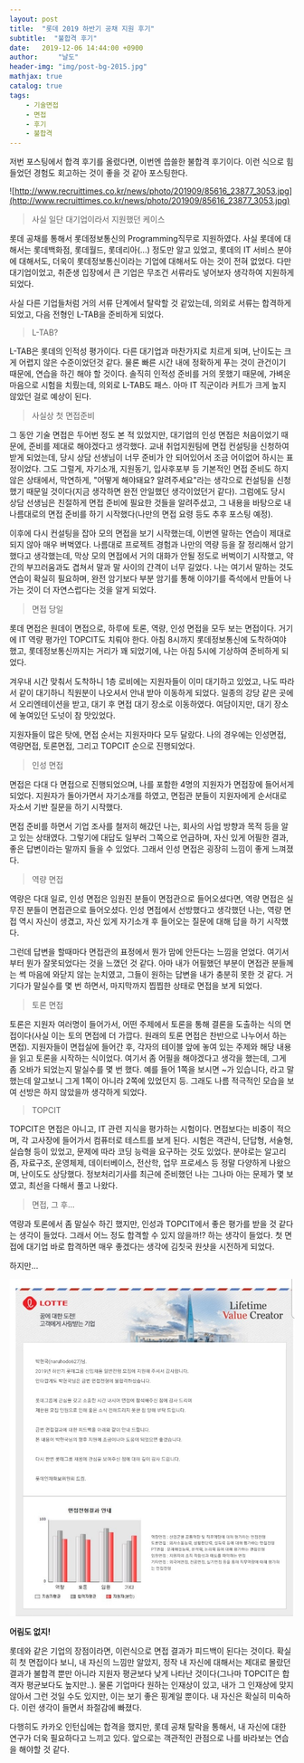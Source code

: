 ```yaml
---
layout: post
title:  "롯데 2019 하반기 공채 지원 후기"
subtitle:  "불합격 후기"
date:   2019-12-06 14:44:00 +0900
author:     "날도"
header-img: "img/post-bg-2015.jpg"
mathjax: true
catalog: true
tags: 
    - 기술면접
    - 면접
    - 후기
    - 불합격
---
```



저번 포스팅에서 합격 후기를 올렸다면, 이번엔 씁쓸한 불합격 후기이다. 이런 식으로 힘들었던 경험도 회고하는 것이 좋을 것 같아 포스팅한다.

![http://www.recruittimes.co.kr/news/photo/201909/85616_23877_3053.jpg](http://www.recruittimes.co.kr/news/photo/201909/85616_23877_3053.jpg)

> 사실 일단 대기업이라서 지원했던 케이스

롯데 공채를 통해서 롯데정보통신의 Programming직무로 지원하였다. 사실 롯데에 대해서는 롯데백화점, 롯데월드, 롯데리아(...) 정도만 알고 있었고, 롯데의 IT 서비스 분야에 대해서도, 더욱이 롯데정보통신이라는 기업에 대해서도 아는 것이 전혀 없었다. 다만 대기업이었고, 취준생 입장에서 큰 기업은 무조건 서류라도 넣어보자 생각하여 지원하게 되었다.

사실 다른 기업들처럼 거의 서류 단계에서 탈락할 것 같았는데, 의외로 서류는 합격하게 되었고, 다음 전형인 L-TAB을 준비하게 되었다.

> L-TAB?

L-TAB은 롯데의 인적성 평가이다. 다른 대기업과 마찬가지로 치르게 되며, 난이도는 크게 어렵지 않은 수준이었던것 같다. 물론 빠른 시간 내에 정확하게 푸는 것이 관건이기 때문에, 연습을 하긴 해야 할 것이다. 솔직히 인적성 준비를 거의 못했기 때문에, 가벼운 마음으로 시험을 치뤘는데, 의외로 L-TAB도 패스. 아마 IT 직군이라 커트가 크게 높지 않았던 걸로 예상이 된다.

> 사실상 첫 면접준비

그 동안 기술 면접은 두어번 정도 본 적 있었지만, 대기업의 인성 면접은 처음이었기 때문에, 준비를 제대로 해야겠다고 생각했다. 교내 취업지원팀에 면접 컨설팅을 신청하여 받게 되었는데, 당시 상담 선생님이 너무 준비가 안 되어있어서 조금 어이없어 하시는 표정이었다. 그도 그럴게, 자기소개, 지원동기, 입사후포부 등 기본적인 면접 준비도 하지 않은 상태에서, 막연하게, "어떻게 해야돼요? 알려주세요"라는 생각으로 컨설팅을 신청했기 때문일 것이다(지금 생각하면 완전 안일했던 생각이었던거 같다). 그럼에도 당시 상담 선생님은 친절하게 면접 준비에 필요한 것들을 알려주셨고, 그 내용을 바탕으로 내 나름대로의 면접 준비를 하기 시작했다(나만의 면접 요령 등도 추후 포스팅 예정). 

이후에 다시 컨설팅을 잡아 모의 면접을 보기 시작했는데, 이번엔 말하는 연습이 제대로 되지 않아 매우 버벅였다. 나름대로 프로젝트 경험과 나만의 역량 등을 잘 정리해서 암기했다고 생각했는데, 막상 모의 면접에서 거의 대화가 안될 정도로 버벅이기 시작했고, 약간의 부끄러움과도 겹쳐서 말과 말 사이의 간격이 너무 길었다. 나는 여기서 말하는 것도 연습이 확실히 필요하며, 완전 암기보다 부분 암기를 통해 이야기를 즉석에서 만들어 나가는 것이 더 자연스럽다는 것을 알게 되었다.

> 면접 당일

롯데 면접은 원데이 면접으로, 하루에 토론, 역량, 인성 면접을 모두 보는 면접이다. 거기에 IT 역량 평가인 TOPCIT도 치뤄야 한다. 아침 8시까지 롯데정보통신에 도착하여야 했고, 롯데정보통신까지는 거리가 꽤 되었기에, 나는 아침 5시에 기상하여 준비하게 되었다. 

겨우내 시간 맞춰서 도착하니 1층 로비에는 지원자들이 이미 대기하고 있었고, 나도 따라서 같이 대기하니 직원분이 나오셔서 안내 받아 이동하게 되었다. 일종의 강당 같은 곳에서 오리엔테이션을 받고, 대기 후 면접 대기 장소로 이동하였다. 여담이지만, 대기 장소에 놓여있던 도넛이 참 맛있었다.

지원자들이 많은 탓에, 면접 순서는 지원자마다 모두 달랐다. 나의 경우에는 인성면접, 역량면접, 토론면접, 그리고 TOPCIT 순으로 진행되었다.

> 인성 면접

면접은 다대 다 면접으로 진행되었으며, 나를 포함한 4명의 지원자가 면접장에 들어서게 되었다. 지원자가 돌아가면서 자기소개를 하였고, 면접관 분들이 지원자에게 순서대로 자소서 기반 질문을 하기 시작했다.

면접 준비를 하면서 기업 조사를 철저히 해갔던 나는, 회사의 사업 방향과 목적 등을 알고 있는 상태였다. 그렇기에 대답도 일부러 그쪽으로 언급하며, 자신 있게 어필한 결과, 좋은 답변이라는 말까지 들을 수 있었다. 그래서 인성 면접은 굉장히 느낌이 좋게 느껴졌다.

> 역량 면접

역량은 다대 일로, 인성 면접은 임원진 분들이 면접관으로 들어오셨다면, 역량 면접은 실무진 분들이 면접관으로 들어오셨다. 인성 면접에서 선방했다고 생각했던 나는, 역량 면접 역시 자신이 생겼고, 자신 있게 자기소개 후 들어오는 질문에 대해 답을 하기 시작했다.

그런데 답변을 할때마다 면접관의 표정에서 뭔가 맘에 안든다는 느낌을 얻었다. 여기서부터 뭔가 잘못되었다는 것을 느꼈던 것 같다. 아마 내가 어필했던 부분이 면접관 분들께는 썩 마음에 와닫지 않는 눈치였고, 그들이 원하는 답변을 내가 충분히 못한 것 같다. 거기다가 말실수를 몇 번 하면서, 마지막까지 찝찝한 상태로 면접을 보게 되었다.

> 토론 면접

토론은 지원자 여러명이 들어가서, 어떤 주제에서 토론을 통해 결론을 도출하는 식의 면접이다(사실 이는 토의 면접에 더 가깝다. 원래의 토론 면접은 찬반으로 나누어서 하는 면접). 지원자들이 면접실에 들어간 후, 각자의 테이블 앞에 놓여 있는 주제와 해당 내용을 읽고 토론을 시작하는 식이었다. 여기서 좀 어필을 해야겠다고 생각을 했는데, 그게 좀 오바가 되었는지 말실수를 몇 번 했다. 예를 들어 1쪽을 보시면 ~가 있습니다, 라고 말했는데 알고보니 그게 1쪽이 아니라 2쪽에 있었던지 등. 그래도 나름 적극적인 모습을 보여 선방은 하지 않았을까 생각하게 되었다.

> TOPCIT

TOPCIT은 면접은 아니고, IT 관련 지식을 평가하는 시험이다. 면접보다는 비중이 적으며, 각 고사장에 들어가서 컴퓨터로 테스트를 보게 된다. 시험은 객관식, 단답형, 서술형, 실습형 등이 있었고, 문제에 따라 코딩 능력을 요구하는 것도 있었다. 분야로는 알고리즘, 자료구조, 운영체제, 데이터베이스, 전산학, 업무 프로세스 등 정말 다양하게 나왔으며, 난이도도 상당했다. 정보처리기사를 최근에 준비했던 나는 그나마 아는 문제가 몇 보였고, 최선을 다해서 풀고 나왔다.

> 면접, 그 후...

역량과 토론에서 좀 말실수 하긴 했지만, 인성과 TOPCIT에서 좋은 평가를 받을 것 같다는 생각이 들었다. 그래서 어느 정도 합격할 수 있지 않을까!? 하는 생각이 들었다. 첫 면접에 대기업 바로 합격하면 매우 좋겠다는 생각에 김칫국 원샷을 시전하게 되었다.

하지만...

![2019/KakaoTalk_20191206_142911888_02.jpg](/img/in-post/post-lotte-internship-review/1.jpg)

**어림도 없지!**

롯데와 같은 기업의 장점이라면, 이런식으로 면접 결과가 피드백이 된다는 것이다. 확실히 첫 면접이다 보니, 내 자신의 느낌만 알았지, 정작 내 자신에 대해서는 제대로 몰랐던 결과가 불합격 뿐만 아니라 지원자 평균보다 낮게 나타난 것이다(그나마 TOPCIT은 합격자 평균보다도 높지만..). 물론 기업마다 원하는 인재상이 있고, 내가 그 인재상에 맞지 않아서 그런 것일 수도 있지만, 이는 보기 좋은 핑계일 뿐이다. 내 자신은 확실히 미숙하다. 이런 생각이 들면서 좌절감에 빠졌다.

다행히도 카카오 인턴십에는 합격을 했지만, 롯데 공채 탈락을 통해서, 내 자신에 대한 연구가 더욱 필요하다고 느끼고 있다. 앞으로는 객관적인 관점으로 나를 바라보는 연습을 해야할 것 같다.